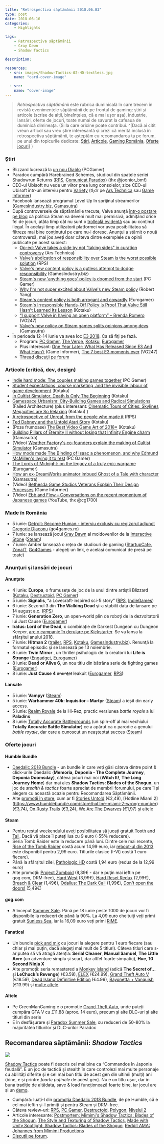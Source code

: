 ```yaml
---
title: "Retrospectiva săptămânii 2018.06.03"
type: post
date: 2018-06-10
categories:
    - Highlights

tags:
    - Retrospectiva săptămânii
    - Gray Dawn
    - Shadow Tactics

description:

resources:
  - src: images/Shadow-Tactics-02-HD-textless.jpg
    name: "card-cover-image"

  - src:
    name: "cover-image"
---
```

> _Retrospectiva săptămânii_ este rubrica duminicală în care trecem în revistă evenimentele săptămânii de pe frontul de gaming: știri şi articole (scrise de alții, bineînțeles, că e mai ușor aşa), industrie, lansări, oferte de jocuri, toate numai de savurat la cafeaua de duminică dimineața. (Și la care oricine poate contribui. ^[Dacă ai citit vreun articol sau vreo știre interesantă și crezi că merită inclusă în retrospectiva săptămânii, te așteptăm cu recomandarea ta pe forum, pe unul din topicurile dedicate: [Știri](https://forum.candaparerevista.ro/viewtopic.php?f=4&t=46), [Articole](https://forum.candaparerevista.ro/viewtopic.php?f=4&t=206), [Gaming România](https://forum.candaparerevista.ro/viewtopic.php?f=4&t=1622), [Oferte jocuri](https://forum.candaparerevista.ro/viewtopic.php?f=62&t=25)] )


### Ştiri
* Blizzard lucrează la [un nou Diablo](https://www.pcgamer.com/blizzard-is-working-on-a-new-unannounced-diablo-project/) (PCGamer)
* Paradox cumpără Harebrained Schemes, studioul din spatele seriei Shadowrun Returns ([RPS](https://www.rockpapershotgun.com/2018/06/05/paradox-buying-harebrained-schemes-studio/), [Comunicat Paradox](https://www.paradoxinteractive.com/en/paradox-interactive-to-acquire-seattle-based-harebrained-schemes/)) (thx @joonior_bmf)
* CEO-ul Ubisoft nu vede un viitor prea lung consolelor, zice CEO-ul Ubisoft într-un interviu pentru [Variety](https://variety.com/2018/gaming/features/death-of-the-console-1202833926/) (tl;dr pe [Ars Technica](https://arstechnica.com/gaming/2018/06/ubisoft-ceo-cloud-gaming-will-replace-consoles-after-the-next-generation/) sau [Game Informer](https://www.gameinformer.com/2018/06/06/ubisoft-expects-only-one-more-console-generation))
* Facebook lansează programul Level Up în sprijinul streamerilor ([GamesIndustry.biz](https://www.gamesindustry.biz/articles/2018-06-07-facebooks-level-up-program-aims-to-support-new-creators), [Gamasutra](https://www.gamasutra.com/view/news/319597/Facebook_launches_new_program_for_gaming_streamers_just_starting_out.php))
* După controversele de săptămânile trecute, Valve anunță [într-o postare pe blog](https://steamcommunity.com/games/593110/announcements/detail/1666776116200553082) că politica Steam va deveni mult mai permisivă, admițând orice fel de jocuri, atâta timp cât nu sunt o [trolleală evidentă](https://www.gamasutra.com/view/news/319655/Valve_clarifies_what_games_count_as_straight_up_trolling_sort_of.php) sau au conținut ilegal. În același timp utilizatorii platformei vor avea posibilitatea să filtreze mai bine conținutul pe care nu-l doresc. Anunţul a stârnit o nouă controversă, mai jos aveţi doar câteva dintre exemplele de opinii publicate pe acest subiect:
  * [Op-ed: Valve takes a side by not “taking sides” in curation controversy](https://arstechnica.com/gaming/2018/06/op-ed-valve-takes-a-side-by-not-taking-sides-in-curation-controversy/) (Ars Technica)
  * [Valve’s abdication of responsibility over Steam is the worst possible solution](https://www.rockpapershotgun.com/2018/06/07/valves-abdication-of-responsibility-over-steam-is-the-worst-possible-solution/) (RPS)
  * [Valve's new content policy is a gutless attempt to dodge responsibility](https://www.gamesindustry.biz/articles/2018-06-06-valves-new-content-policy-is-a-gutless-attempt-to-dodge-responsibility) (GamesIndustry.biz)
  * [Steam's new 'anything goes' policy is doomed from the start](https://www.pcgamer.com/steams-new-anything-goes-policy-is-doomed-from-the-start/) (PC Gamer)
  * [Why I'm not super excited about Valve's new Steam policy](https://www.blog.radiator.debacle.us/2018/06/why-im-not-super-excited-about-valves.html) (Robert Yang)
  * [Steam's content policy is both arrogant and cowardly](https://www.eurogamer.net/articles/2018-06-07-steams-content-policy-is-both-arrogant-and-cowardly) (Eurogamer)
  * [Steam's Irresponsible Hands-Off Policy Is Proof That Valve Still Hasn't Learned Its Lesson](https://steamed.kotaku.com/steams-irresponsible-hands-off-policy-is-proof-that-val-1826654709) (Kotaku)
  * [“I support Valve in having an open platform” – Brenda Romero](https://www.vg247.com/2018/06/07/support-valve-open-platform-brenda-romero/) (VG247)
  * [Valve's new policy on Steam games splits opinions among devs](https://www.gamasutra.com/view/news/319594/Valves_new_policy_on_Steam_games_splits_opinions_among_devs.php) (Gamasutra)
* În perioada 12-14 iunie va avea loc [E3 2018](https://www.e3expo.com/). Ca să fiţi pe fază. 
  * Program: [PC Gamer](https://www.pcgamer.com/e3-2018-schedule/), [The Verge](https://www.theverge.com/2018/6/8/17430588/e3-2018-schedule-ps4-xbox-nintendo), [Kotaku](https://kotaku.com/the-e3-2018-press-conference-schedule-1825468920), [Eurogamer](https://www.eurogamer.net/articles/2018-06-08-e3-2018-guide-conference-times-stream-links-predictions)
  * Plus interesant: [One Year Later: What Has Released Since E3 And What Hasn't](https://www.gameinformer.com/e3-2018/2018/06/06/one-year-later-what-has-released-since-e3-and-what-hasnt) (Game Informer), [The 7 best E3 moments ever](https://www.vg247.com/2018/06/06/e3-best-moments-reveals-ever/) (VG247)
  * [Thread discuţii pe forum](https://forum.candaparerevista.ro/viewtopic.php?f=4&t=1828)

### Articole (critică, dev, design)
* [Indie hard mode: The couples making games together](https://www.pcgamer.com/indie-hard-mode-the-couples-making-games-together/) (PC Gamer)
* [Student expectations, course marketing, and the invisible labour of game development](https://brkeogh.com/2018/05/07/student-expectations-course-marketing-and-the-invisible-labour-of-game-development/) (Kotaku)
* [In Cultist Simulator, Death Is Only The Beginning](https://kotaku.com/in-cultist-simulator-death-is-only-the-beginning-1826452720) (Kotaku)
* [Gamespace Urbanism: City-Building Games and Radical Simulations](https://failedarchitecture.com/gamespace-urbanism-city-building-games-and-radical-simulations/) (Failed Architecture) (plus interesant: [Cinematic Tours of Cities: Skylines Megacities are So Relaxing](http://www.kotaku.co.uk/2018/06/04/cinematic-tours-of-cities-skylines-megacities-are-so-relaxing) (Kotaku) )
* [A retrospective of Unreal, from the people who made it](https://www.rockpapershotgun.com/2018/06/05/unreal-retrospective-from-the-people-who-made-it/) (RPS)
* [Ted Dabney and the Untold Atari Story](http://www.kotaku.co.uk/2018/06/07/ted-dabney-and-the-untold-atari-story) (Kotaku)
* (Poze frumoase) [The Best Video Game Art of 2018*](http://www.kotaku.co.uk/2018/06/07/the-best-video-game-art-of-2018) (Kotaku)
* [Building Pillars of Eternity II without losing that Infinity Engine charm](https://gamasutra.com/view/news/319495/Building_Pillars_of_Eternity_II_without_losing_that_Infinity_Engine_charm.php) (Gamasutra)
* (Video) [Weather Factory's co-founders explain the making of Cultist Simulator](https://gamasutra.com/view/news/319505/Weather_Factorys_cofounders_explain_the_making_of_Cultist_Simulator.php) (Gamasutra)
* [How mods made The Binding of Isaac a phenomenon, and why Edmund McMillen's laying it to rest](https://www.pcgamer.com/how-mods-made-the-binding-of-isaac-a-phenomenon-and-why-edmund-mcmillens-laying-it-to-rest/) (PC Gamer)
* [The Lords of Midnight: on the legacy of a truly epic wargame](https://www.eurogamer.net/articles/2018-06-06-the-lords-of-midnight-on-the-legacy-of-a-truly-epic-wargame) (Eurogamer)
* [How an ex-DreamWorks animator imbued Ghost of a Tale with character](https://www.gamasutra.com/view/news/317765/How_an_exDreamWorks_animator_imbued_Ghost_of_a_Tale_with_character.php) (Gamasutra)
* (Video) [Bethesda Game Studios Veterans Explain Their Design Processes](https://www.gameinformer.com/gamer-culture/2018/06/05/bethesda-game-studios-veterans-explain-their-design-processes) (Game Informer)
* (Video) [Ebb and Flow - Conversations on the recent momentum of Japanese games](https://www.youtube.com/watch?v=_j6ZHkg5BtE) (YouTube, thx @cg1700)

### Made în România
* 5 iunie: [Detroit: Become Human - interviu exclusiv cu regizorul adjunct Gregorie Diaconu](http://jocuri.go4it.ro/detroit-become-human-interviu-gregorie-diaconu) (go4games.ro)
* 7 iunie: se lansează jocul [Gray Dawn](http://gray-dawn.com/) al moldovenilor de la [Interactive Stone](http://interactivestone.com/) ([Steam](https://store.steampowered.com/app/747360/Gray_Dawn/))
* 7 iunie: Amber lansează o reţea de studiouri de gaming ([StartupCafe](https://www.startupcafe.ro/afaceri/amber-retea-studiouri-jocuri-gaming-angajari-it.htm), [ZonaIT](https://zonait.tv/amber-cel-mai-important-nume-al-gaming-ului-independent-romanesc-se-dezvolta-intr-o-retea-de-studiouri-de-jocuri/), [Go4Games](http://jocuri.go4it.ro/stiri-si-articole/diverse/romanii-de-la-amber-se-dezvolta-intr-o-retea-de-studiouri-producatoare-de-jocuri-17247796) - alegeţi un link, e acelaşi comunicat de presă pe toate)

### Anunţuri şi lansări de jocuri
#### Anunţate
* 4 iunie: **Europa**, o frumuseţe de joc de la unul dintre artiştii Blizzard ([Kotaku](http://www.kotaku.co.uk/2018/06/04/europa-looks-absolutely-beautiful), [Destructoid](https://www.destructoid.com/i-can-t-wait-to-lose-myself-in-europa-506162.phtml), [PC Gamer](https://www.pcgamer.com/watch-the-gorgeous-teaser-for-europa-the-tale-of-the-last-sentient-android/))
* 5 iunie: **Signalis**, “a Lovecraft-inspired sci-fi story” ([RPS](https://www.rockpapershotgun.com/2018/06/05/signalis-sci-fi-horror-teaser-trailer/), [IndieGames](http://indiegames.com/2018/06/signalis_blends_lovecraftian_s.html))
* 6 iunie: Sezonul 3 din **The Walking Dead** şi-a stabilit data de lansare pe 14 august a.c. ([RPS](https://www.rockpapershotgun.com/2018/06/06/the-walking-dead-the-final-season-episode-1-release-date/))
* 7 iunie: **Generation Zero**, un open-world plin de roboţi de la dezvoltatorii lui Just Cause ([Eurogamer](https://www.eurogamer.net/articles/2018-06-07-robots-have-taken-over-1980s-east-coast-sweden-in-avalanches-new-game-generation-zero))
* **Iratus: Lord of the Dead**, o combinație de Darkest Dungeon cu Dungeon Keeper, [are o campanie în derulare pe Kickstarter](https://www.kickstarter.com/projects/2107948460/iratus-lord-of-the-dead). Se va lansa la sfârșitul anului 2018.
* 7 iunie: **Hitman 2** ([trailer](https://www.youtube.com/watch?v=YD1ttZ-JRP0), [RPS](https://www.rockpapershotgun.com/2018/06/05/hitman-2-revealed-by-logo-on-warner-bros-website/), [Kotaku](https://kotaku.com/wb-games-announces-hitman-2-1826641819), [GamesIndustry.biz](https://www.gamesindustry.biz/articles/2018-06-08-io-partners-with-warner-bros-for-hitman-2-ditches-episodic-format)). Renunţă la formatul episodic şi se lansează pe 13 noiembrie.
* 8 iunie: **Twin Mirror** , un thriller psihologic de la creatorii lui **Life is Strange** ([Engadget](https://www.engadget.com/2018/06/08/makers-of-life-is-strange-announce-psychological-thriller-twi/), [Eurogamer](https://www.eurogamer.net/articles/2018-06-08-life-is-strange-devs-new-game-is-small-town-mystery-thriller-twin-mirror))
* 8 iunie: **Dead or Alive 6**, un nou titlu din bătrâna serie de fighting games ([Eurogamer](https://www.eurogamer.net/articles/2018-06-08-team-ninja-unveils-dead-or-alive-6-with-a-flashy-new-trailer))
* 8 iunie: **Just Cause 4** ~~anunţat~~ leakuit ([Eurogamer](https://www.eurogamer.net/articles/2018-06-08-just-cause-4-leaked-by-steam-advert), [RPS](https://www.rockpapershotgun.com/2018/06/08/just-cause-4-confirmed-steam-leak/))

#### Lansate
* 5 iunie: **Vampyr** ([Steam](https://store.steampowered.com/app/427290/Vampyr/))
* 5 iunie: **Warhammer 40k: Inquisitor – Martyr** ([Steam](https://store.steampowered.com/app/527430/Warhammer_40000_Inquisitor__Martyr/)) a ieșit din early access.
* 5 iunie: [Realm Royale](https://store.steampowered.com/app/813820/Realm_Royale/) de la Hi-Rez, practic versiunea _battle royale_ a lui **Paladins**
* 8 iunie: [Totally Accurate Battlegrounds](http://landfall.se/) (un spin-off al mai vechiului **Totally Accurate Battle Simulator**) ce a apărut ca o parodie a genului _battle royale_, dar care a cunoscut un neaşteptat succes ([Steam](https://store.steampowered.com/app/823130/Totally_Accurate_Battlegrounds/))

### Oferte jocuri
#### Humble Bundle
* [Daedalic 2018 Bundle](https://www.humblebundle.com/games/daedalic-2018-bundle) - un bundle în care veți găsi câteva dintre point & click-urile Daedalic (**Memoria**, **Deponia - The Complete Journey**, **Deponia Doomsday**), câteva jocuri mai noi (**Witch It!**, **The Long Journey Home**) dar mai ales **Shadow Tactics: Blades of the Shogun**, un joc de _stealth & tactics_ foarte apreciat de membrii forumului, pe care îl și alegem cu această ocazie pentru Recomandarea Săptămânii.
* Alte [promoţii în store](https://www.humblebundle.com/store/search?sort=discount&filter=onsale), cum ar fi [Stories Untold](https://www.humblebundle.com/store/stories-untold) (€2,49), [Hotline Miami 2] (https://www.humblebundle.com/store/hotline-miami-2-wrong-number) (€3,74), [On Rusty Trails](https://www.humblebundle.com/store/on-rusty-trails) (€3,24), [We Are The Dwarves](https://www.humblebundle.com/store/we-are-the-dwarves) (€1,97) şi altele

#### Steam
* Pentru restul weekendului aveți posibilitatea să jucați gratuit [Tooth and Tail](https://store.steampowered.com/app/286000/Tooth_and_Tail/). Dacă vă place îl puteți lua cu 9 euro (-55% reducere).
* Seria Tomb Raider este la reducere până luni. Dintre cele mai recente, [Rise of the Tomb Raider](https://store.steampowered.com/app/391220/Rise_of_the_Tomb_Raider/) costă acum 14,99 euro, iar [reboot-ul din 2013](https://store.steampowered.com/app/203160/Tomb_Raider/) este disponibil pentru 2,99 euro. Titlurile clasice (I-VI) costă 1 euro fiecare).
* Până la sfârșitul zilei, [Pathologic HD](https://store.steampowered.com/app/384110/Pathologic_Classic_HD/) costă 1,94 euro (redus de la 12,99 euro)
* Alte promoţii: [Project Zomboid](https://store.steampowered.com/app/108600/Project_Zomboid/) (8,39€ - dar e puţin mai ieftin pe gog.com, DRM-free), [Hard West](https://store.steampowered.com/app/307670/Hard_West/) (3,99€), [Hard Reset Redux](https://store.steampowered.com/app/407810/Hard_Reset_Redux/) (2,99€), [Breach & Clear](https://store.steampowered.com/app/266130/Breach__Clear/) (1,49€), [Odallus: The Dark Call](https://store.steampowered.com/app/319480/Odallus_The_Dark_Call/) (1,99€), [Don't open the doors!](https://store.steampowered.com/app/533950/Dont_open_the_doors/) (5,49€)

#### gog.com
* A început [Summer Sale](https://www.gog.com/). Până pe 18 iunie peste 1000 de jocuri vor fi disponibile la reduceri de până la 90%. La 4,09 euro cheltuiți veți primi gratuit [Sunless Sea](https://www.gog.com/game/sunless_sea), iar la 16,09 euro veți primi [RiME](https://www.gog.com/game/rime).

#### Fanatical
* Un bundle [pick and mix](https://www.fanatical.com/en/pick-and-mix/curve-pick-mix-bundle) cu jocuri la alegere pentru 1 euro fiecare (sau chiar și mai puțin, dacă alegeți mai mult de 5 titluri). Câteva titluri care s-ar putea să vă atragă atenția: **Serial Cleaner**, **Manual Samuel**, **The Little Acre** (un adventure simplu și scurt, dar altfel foarte simpatic), **Hue**, **10 Second Ninja X**
* Alte promoții: seria remastered a [Monkey Island](https://www.fanatical.com/en/game/monkey-island-special-edition-bundle) (adică **The Secret of...** și **LeChuck’s Revenge**) (€3.59), [ELEX](https://www.fanatical.com/en/game/elex) (€24.99), [Grand Theft Auto V](https://www.fanatical.com/en/game/grand-theft-auto-v) (€18.59), [Dead Island Definitive Edition](https://www.fanatical.com/en/game/dead-island-definitive-edition) (€4.99), [Bayonetta + Vanquish](https://www.fanatical.com/en/bundle/bayonetta-plus-vanquish-pack) (€13.99) și [multe altele](https://www.fanatical.com/en/latest-deals).

#### Altele
* Pe GreenManGaming e o promoție [Grand Theft Auto](https://www.greenmangaming.com/titles/rockstar-gta-promo), unde puteți cumpăra GTA V cu £11.88 (aprox. 14 euro), precum și alte DLC-uri și alte titluri din serie
* E în desfășurare şi [Paradox Summer Sale](https://www.paradoxplaza.com/on-sale/), cu reduceri de 50-80% la majoritatea titlurilor și DLC-urilor Paradox



## Recomandarea săptămânii: _Shadow Tactics_

![](images/shadowtactic-1481148309584.jpg)

[Shadow Tactics](http://www.shadow-tactics.com/) poate fi descris cel mai bine ca “Commandos în Japonia feudală”. E un joc de tactică și stealth în care controlezi mai multe personaje cu abilități diferite și e cel mai bun titlu de acest gen din ultimii (mulți) ani (bine, e și printre _foarte puținele_ de acest gen). Nu e un titlu ușor, dar în buna tradiție de altădata, save & load funcționează foarte bine, iar jocul are și un [demo](https://www.gog.com/game/shadow_tactics_demo).

  * Cumpără: luați-l din [promoția Daedalic 2018 Bundle](https://www.humblebundle.com/games/daedalic-2018-bundle), de pe Humble, că e cel mai ieftin și-l primiți și pentru Steam și DRM-free.
  * Câteva review-uri: [RPS](https://www.rockpapershotgun.com/2016/12/02/wot-i-think-shadow-tactics-blades-of-the-shogun/), [PC Gamer](https://www.pcgamer.com/shadow-tactics-review/), [Destructoid](https://www.destructoid.com/review-shadow-tactics-blades-of-the-shogun-405919.phtml), [Polygon](https://www.polygon.com/2016/12/16/13977280/shadow-tactics-blades-of-the-shogun-review-pc-windows), [Nivelul 2](http://nivelul2.ro/review-shadow-tactics-blades-shogun-m/)
  * Articole interesante: [Postmortem: Mimimi's Shadow Tactics: Blades of the Shogun](https://www.gamasutra.com/view/news/310894/Postmortem_Mimimis_Shadow_Tactics_Blades_of_the_Shogun.php), [The Style and Texturing of Shadow Tactics](https://www.eyeforgames.com/CRsmall/style-texturing-shadow-tactics/), [Made with Unity Spotlight: Shadow Tactics: Blades of the Shogun](https://connect.unity.com/p/articles-made-with-unity-spotlight-shadow-tactics-blades-of-the-shogun), [Reddit AMA: Johannes from Mimimi Productions](https://www.reddit.com/r/Games/comments/5gtx8o/im_johannes_i_run_mimimi_productions_developer_of/)
  * [Discuții pe forum](https://forum.candaparerevista.ro/viewtopic.php?f=7&t=1342).

